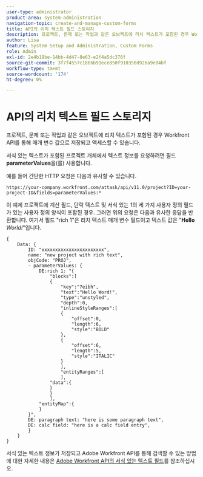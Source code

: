 ```yaml
---
user-type: administrator
product-area: system-administration
navigation-topic: create-and-manage-custom-forms
title: API의 리치 텍스트 필드 스토리지
description: 프로젝트, 문제 또는 작업과 같은 오브젝트에 리치 텍스트가 포함된 경우 Workfront API를 통해 매개 변수 값으로 저장되고 액세스할 수 있습니다.
author: Lisa
feature: System Setup and Administration, Custom Forms
role: Admin
exl-id: 2e4b18be-14bb-4d47-8e63-e2f4a5dc376f
source-git-commit: 3f7f4557c18bbb91ece850f910350d926a9e84bf
workflow-type: tm+mt
source-wordcount: '174'
ht-degree: 0%

---
```


# API의 리치 텍스트 필드 스토리지

프로젝트, 문제 또는 작업과 같은 오브젝트에 리치 텍스트가 포함된 경우 Workfront API를 통해 매개 변수 값으로 저장되고 액세스할 수 있습니다.

서식 있는 텍스트가 포함된 프로젝트 개체에서 텍스트 정보를 요청하려면 필드 **parameterValues**&#x200B;을(를) 사용합니다.

예를 들어 간단한 HTTP 요청은 다음과 유사할 수 있습니다.

`https://your-company.workfront.com/attask/api/v11.0/project?ID=your-project-ID&fields=parameterValues:*`

이 예제 프로젝트에 계산 필드, 단락 텍스트 및 서식 있는 1의 세 가지 사용자 정의 필드가 있는 사용자 정의 양식이 포함된 경우. 그러면 위의 요청은 다음과 유사한 응답을 반환합니다. 여기서 필드 &quot;rich 1&quot;은 리치 텍스트 매개 변수 필드이고 텍스트 값은 &quot;**Hello** *World!*&quot;입니다.

```
{
    Data: {
        ID: "xxxxxxxxxxxxxxxxxxxxxxx",
        name: "new project with rich text",
        objCode: "PROJ",
        - parameterValues: {
            DE:rich 1: "{
                "blocks":[
                {
                    "key":"7eibh",
                    "text":"Hello Word!",
                    "type":"unstyled",
                    "depth":0,
                    "inlineStyleRanges":[
                    {
                        "offset":0,
                        "length":6,
                        "style":"BOLD"
                    },
                    {
                        "offset":6,
                        "length":5,
                        "style":"ITALIC"
                    }
                    ],
                    "entityRanges":[
                    ],
                "data":{
                }
                }
                ],
            "entityMap":{
            }
        }",
        DE: paragraph text: "here is some paragraph text",
        DE: calc field: "here is a calc field entry",
        }
    }
}
```

서식 있는 텍스트 정보가 저장되고 Adobe Workfront API를 통해 검색할 수 있는 방법에 대한 자세한 내용은 [Adobe Workfront API의 서식 있는 텍스트 필드](../../../wf-api/general/rich-text-field-api.md)를 참조하십시오.

